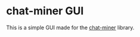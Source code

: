 # chat-miner GUI

This is a simple GUI made for the [chat-miner](https://github.com/joweich/chat-miner) library.